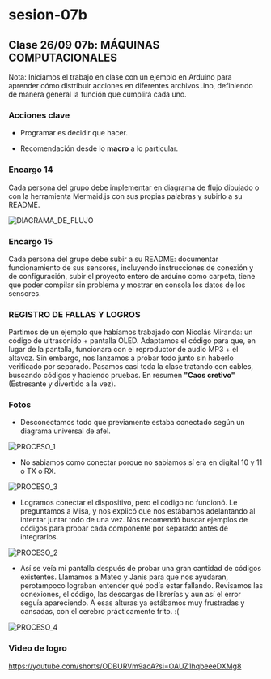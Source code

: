 # sesion-07b

## Clase 26/09 07b: MÁQUINAS COMPUTACIONALES

Nota: Iniciamos el trabajo en clase con un ejemplo en Arduino para aprender cómo distribuir acciones en diferentes archivos .ino, definiendo de manera general la función que cumplirá cada uno.
### Acciones clave

- Programar es decidir que hacer.

- Recomendación desde lo **macro** a lo particular. 


### Encargo 14 

Cada persona del grupo debe implementar en diagrama de flujo dibujado o con la herramienta Mermaid.js con sus propias palabras y subirlo a su README.

![DIAGRAMA_DE_FLUJO](./imagenes/DIAGRAMA_DE_FLUJO.jpg)

### Encargo 15

Cada persona del grupo debe subir a su README: documentar funcionamiento de sus sensores, incluyendo instrucciones de conexión y de configuración, subir el proyecto entero de arduino como carpeta, tiene que poder compilar sin problema y mostrar en consola los datos de los sensores.

### REGISTRO DE FALLAS Y LOGROS

Partimos de un ejemplo que habíamos trabajado con Nicolás Miranda: un código de ultrasonido + pantalla OLED. Adaptamos el código para que, en lugar de la pantalla, funcionara con el reproductor de audio MP3 + el altavoz. Sin embargo, nos lanzamos a probar todo junto sin haberlo verificado por separado. Pasamos casi toda la clase tratando con cables, buscando códigos y haciendo pruebas. En resumen **"Caos cretivo"** (Estresante y divertido a la vez).

### Fotos

- Desconectamos todo que previamente estaba conectado según un diagrama universal de afel.
  
![PROCESO_1](./imagenes/PROCESO_1.jpg)

- No sabiamos como conectar porque no sabiamos sí era en digital 10 y 11 o TX o RX.
  
![PROCESO_3](./imagenes/PROCESO_3.jpg)

- Logramos conectar el dispositivo, pero el código no funcionó. Le preguntamos a Misa, y nos explicó que nos estábamos adelantando al intentar juntar todo de una vez. Nos recomendó buscar ejemplos de códigos para probar cada componente por separado antes de integrarlos.
  
![PROCESO_2](./imagenes/PROCESO_2.jpg)

- Así se veía mi pantalla después de probar una gran cantidad de códigos existentes. Llamamos a Mateo y Janis para que nos ayudaran, perotampoco lograban entender qué podía estar fallando. Revisamos las conexiones, el código, las descargas de librerías y aun así el error seguía apareciendo. A esas alturas ya estábamos muy frustradas y cansadas, con el cerebro prácticamente frito. :(

![PROCESO_4](./imagenes/PROCESO_4.png)

### Video de logro

<https://youtube.com/shorts/ODBURVm9aoA?si=OAUZ1hqbeeeDXMg8>


